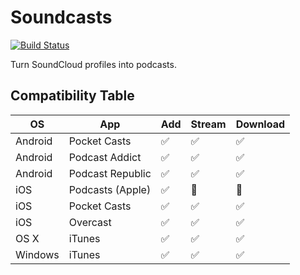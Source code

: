 # Soundcasts
[![Build Status](https://travis-ci.org/L33T-KR3W/soundcasts-server.svg)](https://travis-ci.org/L33T-KR3W/soundcasts-server)

Turn SoundCloud profiles into podcasts.

## Compatibility Table

OS | App | Add | Stream | Download
--- | --- | --- | --- | ---
Android | Pocket Casts | :white_check_mark: | :white_check_mark: | :white_check_mark:
Android | Podcast Addict | :white_check_mark: | :white_check_mark: | :white_check_mark:
Android | Podcast Republic | :white_check_mark: | :white_check_mark: | :white_check_mark:
iOS | Podcasts (Apple) | :white_check_mark: | :no_entry_sign: | :no_entry_sign:
iOS | Pocket Casts | :white_check_mark: | :white_check_mark: | :white_check_mark:
iOS | Overcast | :white_check_mark: | :white_check_mark: | :white_check_mark:
OS X | iTunes | :white_check_mark: | :white_check_mark: | :white_check_mark:
Windows | iTunes | :white_check_mark: | :white_check_mark: | :white_check_mark:
